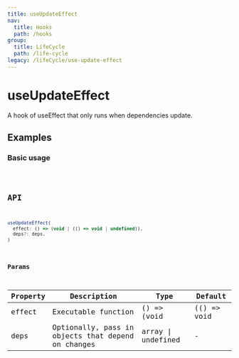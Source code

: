 ```yaml
---
title: useUpdateEffect
nav:
  title: Hooks
  path: /hooks
group:
  title: LifeCycle
  path: /life-cycle
legacy: /lifeCycle/use-update-effect
---
```


# useUpdateEffect

A hook of useEffect that only runs when dependencies update.

## Examples

### Basic usage

<code src="./demo/demo1.tsx" />

## API

```javascript
useUpdateEffect(
  effect: () => (void | (() => void | undefined)),
  deps?: deps,
)
```

### Params

| Property | Description                                                        | Type                   | Default |
|---------|----------------------------------------------|------------------------|--------|
| effect | Executable function  | () => (void | (() => void | undefined)) | -      |
| deps | Optionally, pass in objects that depend on changes | array \| undefined | -      |
